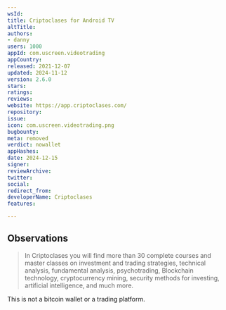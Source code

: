 ```yaml
---
wsId: 
title: Criptoclases for Android TV
altTitle: 
authors:
- danny
users: 1000
appId: com.uscreen.videotrading
appCountry: 
released: 2021-12-07
updated: 2024-11-12
version: 2.6.0
stars: 
ratings: 
reviews: 
website: https://app.criptoclases.com/
repository: 
issue: 
icon: com.uscreen.videotrading.png
bugbounty: 
meta: removed
verdict: nowallet
appHashes: 
date: 2024-12-15
signer: 
reviewArchive: 
twitter: 
social: 
redirect_from: 
developerName: Criptoclases
features: 

---
```


## Observations

> In Criptoclases you will find more than 30 complete courses and master classes on investment and trading strategies, technical analysis, fundamental analysis, psychotrading, Blockchain technology, cryptocurrency mining, security methods for investing, artificial intelligence, and much more.

This is not a bitcoin wallet or a trading platform.
